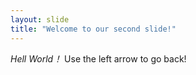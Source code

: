 ```yaml
---
layout: slide
title: "Welcome to our second slide!"
---
```

*Hell World！*
Use the left arrow to go back!
